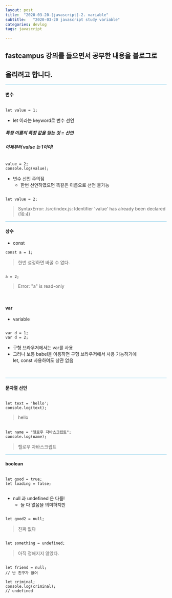 ```yaml
---
layout: post
title:  "2020-03-20-[javascript]-2. variable"
subtitle:   "2020-03-20 javascript study variable"
categories: devlog
tags: javascript

---
```


## fastcampus 강의를 들으면서 공부한 내용을 블로그로
## 올리려고 합니다.

<hr style="height: 1px; background: skyblue; "/>

#### 변수

```

let value = 1;

```

- let 이라는 keyword로 변수 선언 <br/>

##### 특정 이름의 특정 값을 담는 것 = 선언
##### 이제부터 value 는 1이야!

```

value = 2;
console.log(value);

```

- 변수 선언 주의점
	- 한번 선언하였으면 똑같은 이름으로 선언 불가능

```

let value = 2;

```

>SyntaxError: /src/index.js:
>Identifier 'value' has already been declared (16:4)

<hr style="height: 1px; background: skyblue; "/>

#### 상수

- const

```
const a = 1;

```

> 한번 설정하면 바꿀 수 없다.

```

a = 2;

```

> Error: "a" is read-only


<br/>

#### var
- variable

```

var d = 1;
var d = 2;

```

- 구형 브라우저에서는 var를 사용
- 그러나 보통 babel을 이용하면 구형 브라우저에서 사용 가능하기에 <br/>
	let, const 사용하여도 상관 없음

<br/>

<hr style="height: 1px; background: skyblue; "/>

#### 문자열 선언

```

let text = 'hello';
console.log(text);

```

> hello

```

let name = "헬로우 자바스크립트";
console.log(name);

```

> 헬로우 자바스크립트

<hr style="height: 1px; background: skyblue; "/>

#### boolean

```

let good = true;
let loading = false;


```

- null 과 undefined 은 다름!
	- 둘 다 없음을 의미하지만

```

let good2 = null;

```

> 진짜 없다

```

let something = undefined;

```

> 아직 정해지지 않았다.


```

let friend = null;
// 난 친구가 없어

let criminal;
console.log(criminal);
// undefined

```
